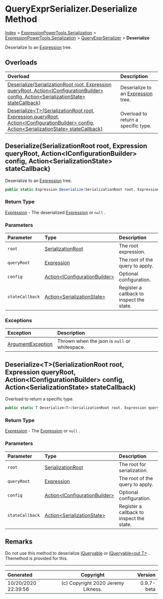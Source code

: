 ﻿# QueryExprSerializer.Deserialize Method

[Index](../index.md) > [ExpressionPowerTools.Serialization](ExpressionPowerTools.Serialization.a.md) > [ExpressionPowerTools.Serialization](ExpressionPowerTools.Serialization.n.md) > [QueryExprSerializer](ExpressionPowerTools.Serialization.QueryExprSerializer.cs.md) > **Deserialize**

Deserialize to an [Expression](https://docs.microsoft.com/dotnet/api/system.linq.expressions.expression) tree.

## Overloads

| Overload | Description |
| :-- | :-- |
| [Deserialize(SerializationRoot root, Expression queryRoot, Action&lt;IConfigurationBuilder> config, Action&lt;SerializationState> stateCallback)](#deserializeserializationroot-root-expression-queryroot-actioniconfigurationbuilder-config-actionserializationstate-statecallback) | Deserialize to an [Expression](https://docs.microsoft.com/dotnet/api/system.linq.expressions.expression) tree. |
| [Deserialize&lt;T>(SerializationRoot root, Expression queryRoot, Action&lt;IConfigurationBuilder> config, Action&lt;SerializationState> stateCallback)](#deserializetserializationroot-root-expression-queryroot-actioniconfigurationbuilder-config-actionserializationstate-statecallback) | Overload to return a specific type. |
## Deserialize(SerializationRoot root, Expression queryRoot, Action&lt;IConfigurationBuilder> config, Action&lt;SerializationState> stateCallback)

Deserialize to an [Expression](https://docs.microsoft.com/dotnet/api/system.linq.expressions.expression) tree.

```csharp
public static Expression Deserialize(SerializationRoot root, Expression queryRoot, Action<IConfigurationBuilder> config, Action<SerializationState> stateCallback)
```

### Return Type

 [Expression](https://docs.microsoft.com/dotnet/api/system.linq.expressions.expression)  - The deserialized [Expression](https://docs.microsoft.com/dotnet/api/system.linq.expressions.expression) or `null` .

### Parameters

| Parameter | Type | Description |
| :-- | :-- | :-- |
| `root` | [SerializationRoot](ExpressionPowerTools.Serialization.Serializers.SerializationRoot.cs.md) | The root expression. |
| `queryRoot` | [Expression](https://docs.microsoft.com/dotnet/api/system.linq.expressions.expression) | The root of the query to apply. |
| `config` | [Action&lt;IConfigurationBuilder>](https://docs.microsoft.com/dotnet/api/system.action-1) | Optional configuration. |
| `stateCallback` | [Action&lt;SerializationState>](https://docs.microsoft.com/dotnet/api/system.action-1) | Register a callback to inspect the state. |

### Exceptions

| Exception | Description |
| :-- | :-- |
| [ArgumentException](https://docs.microsoft.com/dotnet/api/system.argumentexception) | Thrown when the json is `null` or whitespace. |

## Deserialize&lt;T>(SerializationRoot root, Expression queryRoot, Action&lt;IConfigurationBuilder> config, Action&lt;SerializationState> stateCallback)

Overload to return a specific type.

```csharp
public static T Deserialize<T>(SerializationRoot root, Expression queryRoot, Action<IConfigurationBuilder> config, Action<SerializationState> stateCallback)
```

### Return Type

 [Expression](https://docs.microsoft.com/dotnet/api/system.linq.expressions.expression)  - The [Expression](https://docs.microsoft.com/dotnet/api/system.linq.expressions.expression) or `null` .

### Parameters

| Parameter | Type | Description |
| :-- | :-- | :-- |
| `root` | [SerializationRoot](ExpressionPowerTools.Serialization.Serializers.SerializationRoot.cs.md) | The root for serialization. |
| `queryRoot` | [Expression](https://docs.microsoft.com/dotnet/api/system.linq.expressions.expression) | The root of the query to apply. |
| `config` | [Action&lt;IConfigurationBuilder>](https://docs.microsoft.com/dotnet/api/system.action-1) | Optional configuration. |
| `stateCallback` | [Action&lt;SerializationState>](https://docs.microsoft.com/dotnet/api/system.action-1) | Register a callback to inspect the state. |


## Remarks

Do not use this method to deserialize [IQueryable](https://docs.microsoft.com/dotnet/api/system.linq.iqueryable) or [IQueryable&lt;out T>](https://docs.microsoft.com/dotnet/api/system.linq.iqueryable-1) .
            Themethod is provided for this.


---

| Generated | Copyright | Version |
| :-- | :-: | --: |
| 10/20/2020 22:39:56 | (c) Copyright 2020 Jeremy Likness. | 0.9.7-beta |
